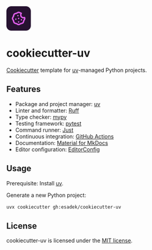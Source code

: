<img src="logo.svg" alt="cookiecutter-uv logo" width="64px" />

# cookiecutter-uv

[Cookiecutter](https://github.com/cookiecutter/cookiecutter) template for [uv](https://docs.astral.sh/uv/)-managed Python projects.

## Features

- Package and project manager: [uv](https://docs.astral.sh/uv/)
- Linter and formatter: [Ruff](https://docs.astral.sh/ruff/)
- Type checker: [mypy](https://mypy.readthedocs.io/en/stable/)
- Testing framework: [pytest](https://docs.pytest.org/en/stable/)
- Command runner: [Just](https://just.systems/man/en/)
- Continuous integration: [GitHub Actions](https://docs.github.com/en/actions)
- Documentation: [Material for MkDocs](https://squidfunk.github.io/mkdocs-material/)
- Editor configuration: [EditorConfig](https://editorconfig.org/)


## Usage

Prerequisite: Install [uv](https://docs.astral.sh/uv/getting-started/installation/).

Generate a new Python project:

```bash
uvx cookiecutter gh:esadek/cookiecutter-uv
```

## License

cookiecutter-uv is licensed under the [MIT license](LICENSE).
